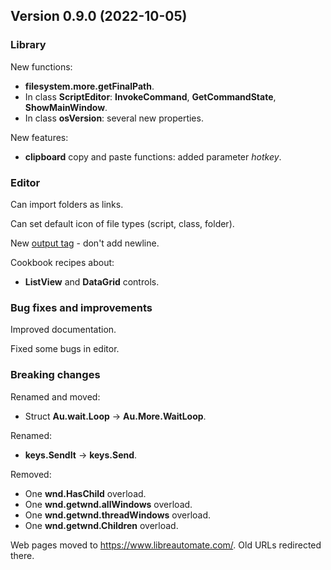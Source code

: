 ## Version 0.9.0 (2022-10-05)

### Library
New functions:
- **filesystem.more.getFinalPath**.
- In class **ScriptEditor**: **InvokeCommand**, **GetCommandState**, **ShowMainWindow**.
- In class **osVersion**: several new properties.

New features:
- **clipboard** copy and paste functions: added parameter *hotkey*.


### Editor
Can import folders as links.

Can set default icon of file types (script, class, folder).

New [output tag](xref:output_tags) <nonl> - don't add newline.

Cookbook recipes about:
- **ListView** and **DataGrid** controls.


### Bug fixes and improvements
Improved documentation.

Fixed some bugs in editor.


### Breaking changes
Renamed and moved:
- Struct **Au.wait.Loop** -> **Au.More.WaitLoop**.

Renamed:
- **keys.SendIt** -> **keys.Send**.

Removed:
- One **wnd.HasChild** overload.
- One **wnd.getwnd.allWindows** overload.
- One **wnd.getwnd.threadWindows** overload.
- One **wnd.getwnd.Children** overload.

Web pages moved to https://www.libreautomate.com/. Old URLs redirected there.
